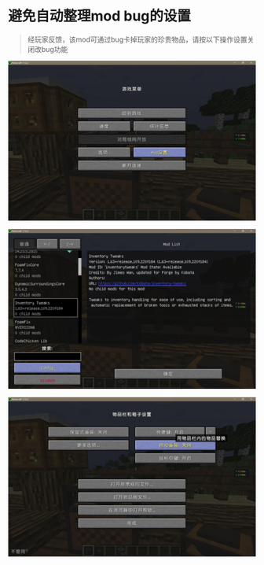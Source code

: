 # 避免自动整理mod bug的设置

> 经玩家反馈，该mod可通过bug卡掉玩家的珍贵物品，请按以下操作设置关闭改bug功能

![&#x6253;&#x5F00;mod&#x8BBE;&#x7F6E;](../.gitbook/assets/1.jpg)

![&#x627E;&#x5230;&#x80CC;&#x5305;&#x6574;&#x7406;mod&#xFF0C;&#x70B9;&#x51FB;config&#x4FEE;&#x6539;&#x8BBE;&#x7F6E;](../.gitbook/assets/2.jpg)

![&#x5173;&#x95ED;&#x81EA;&#x52A8;&#x91CD;&#x88C5;&#x529F;&#x80FD;](../.gitbook/assets/3.jpg)

